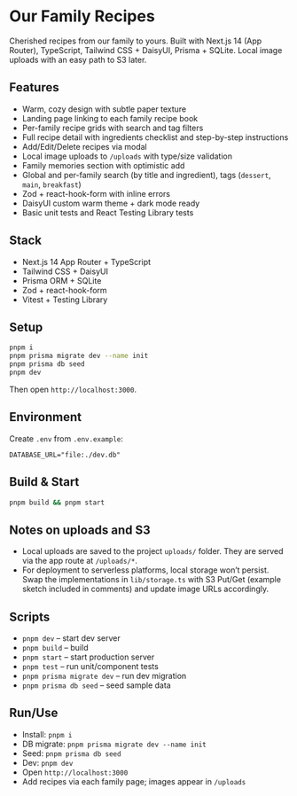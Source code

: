 # Our Family Recipes

Cherished recipes from our family to yours. Built with Next.js 14 (App Router), TypeScript, Tailwind CSS + DaisyUI, Prisma + SQLite. Local image uploads with an easy path to S3 later.

## Features

- Warm, cozy design with subtle paper texture
- Landing page linking to each family recipe book
- Per-family recipe grids with search and tag filters
- Full recipe detail with ingredients checklist and step-by-step instructions
- Add/Edit/Delete recipes via modal
- Local image uploads to `/uploads` with type/size validation
- Family memories section with optimistic add
- Global and per-family search (by title and ingredient), tags (`dessert`, `main`, `breakfast`)
- Zod + react-hook-form with inline errors
- DaisyUI custom warm theme + dark mode ready
- Basic unit tests and React Testing Library tests

## Stack

- Next.js 14 App Router + TypeScript
- Tailwind CSS + DaisyUI
- Prisma ORM + SQLite
- Zod + react-hook-form
- Vitest + Testing Library

## Setup

```bash
pnpm i
pnpm prisma migrate dev --name init
pnpm prisma db seed
pnpm dev
```

Then open `http://localhost:3000`.

## Environment

Create `.env` from `.env.example`:

```
DATABASE_URL="file:./dev.db"
```

## Build & Start

```bash
pnpm build && pnpm start
```

## Notes on uploads and S3

- Local uploads are saved to the project `uploads/` folder. They are served via the app route at `/uploads/*`.
- For deployment to serverless platforms, local storage won’t persist. Swap the implementations in `lib/storage.ts` with S3 Put/Get (example sketch included in comments) and update image URLs accordingly.

## Scripts

- `pnpm dev` – start dev server
- `pnpm build` – build
- `pnpm start` – start production server
- `pnpm test` – run unit/component tests
- `pnpm prisma migrate dev` – run dev migration
- `pnpm prisma db seed` – seed sample data

## Run/Use

- Install: `pnpm i`
- DB migrate: `pnpm prisma migrate dev --name init`
- Seed: `pnpm prisma db seed`
- Dev: `pnpm dev`
- Open `http://localhost:3000`
- Add recipes via each family page; images appear in `/uploads` 